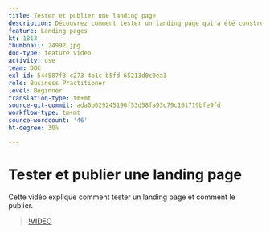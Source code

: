 ```yaml
---
title: Tester et publier une landing page
description: Découvrez comment tester un landing page qui a été construit dans Adobe Campaign Standard et comment le publier.
feature: Landing pages
kt: 1813
thumbnail: 24992.jpg
doc-type: feature video
activity: use
team: DOC
exl-id: 544587f3-c273-4b1c-b5fd-65213d0c0ea3
role: Business Practitioner
level: Beginner
translation-type: tm+mt
source-git-commit: ada0b029245190f53d58fa93c79c161719bfe9fd
workflow-type: tm+mt
source-wordcount: '46'
ht-degree: 30%

---
```


# Tester et publier une landing page

Cette vidéo explique comment tester un landing page et comment le publier.

>[!VIDEO](https://video.tv.adobe.com/v/24092?quality=12)
